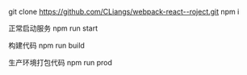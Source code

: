 git clone https://github.com/CLiangs/webpack-react--roject.git
npm i

正常启动服务
npm run start

构建代码
npm run build

生产环境打包代码
npm run prod

